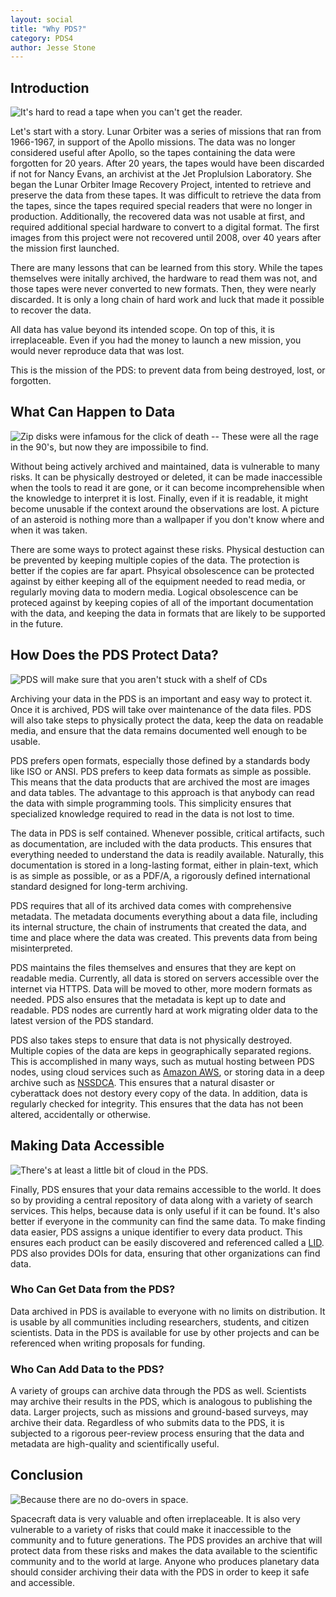 ```yaml
---
layout: social
title: "Why PDS?"
category: PDS4
author: Jesse Stone
---
```


## Introduction

![It's hard to read a tape when you can't get the reader.](https://pdsregistryimages.psi.edu/tips/Why-PDS/tape2.png)



Let's start with a story. Lunar Orbiter was a series of missions that ran from 1966-1967, in support of the Apollo missions. The data was no longer considered useful after Apollo, so the tapes containing the data were forgotten for 20 years. After 20 years, the tapes would have been discarded if not for Nancy Evans, an archivist at the Jet Proplulsion Laboratory. She began the Lunar Orbiter Image Recovery Project, intented to retrieve and preserve the data from these tapes. It was difficult to retrieve the data from the tapes, since the tapes required special readers that were no longer in production. Additionally, the recovered data was not usable at first, and required additional special hardware to convert to a digital format. The first images from this project were not recovered until 2008, over 40 years after the mission first launched.

There are many lessons that can be learned from this story. While the tapes themselves were initally archived, the hardware to read them was not, and those tapes were never converted to new formats. Then, they were nearly discarded. It is only a long chain of hard work and luck that made it possible to recover the data.

All data has value beyond its intended scope. On top of this, it is irreplaceable. Even if you had the money to launch a new mission, you would never reproduce data that was lost.

This is the mission of the PDS: to prevent data from being destroyed, lost, or forgotten.

## What Can Happen to Data

![Zip disks were infamous for the click of death -- These were all the rage in the 90's, but now they are impossibile to find.](https://pdsregistryimages.psi.edu/tips/Why-PDS/zipdrive.png)


Without being actively archived and maintained, data is vulnerable to many risks. It can be physically destroyed or deleted, it can be made inaccessible when the tools to read it are gone, or it can become incomprehensible when the knowledge to interpret it is lost. Finally, even if it is readable, it might become unusable if the context around the observations are lost. A picture of an asteroid is nothing more than a wallpaper if you don't know where and when it was taken.

There are some ways to protect against these risks. Physical destuction can be prevented by keeping multiple copies of the data. The protection is better if the copies are far apart. Phsyical obsolescence can be protected against by either keeping all of the equipment needed to read media, or regularly moving data to modern media. Logical obsolescence can be proteced against by keeping copies of all of the important documentation with the data, and keeping the data in formats that are likely to be supported in the future.

## How Does the PDS Protect Data?

![PDS will make sure that you aren't stuck with a shelf of CDs](https://pdsregistryimages.psi.edu/tips/Why-PDS/cdshelf.png)

Archiving your data in the PDS is an important and easy way to protect it. Once it is archived, PDS will take over maintenance of the data files. PDS will also take steps to physically protect the data, keep the data on readable media, and ensure that the data remains documented well enough to be usable.

PDS prefers open formats, especially those defined by a standards body like ISO or ANSI. PDS prefers to keep data formats as simple as possible. This means that the data products that are archived the most are images and data tables. The advantage to this approach is that anybody can read the data with simple programming tools. This simplicity ensures that specialized knowledge required to read in the data is not lost to time.

The data in PDS is self contained. Whenever possible, critical artifacts, such as documentation, are included with the data products. This ensures that everything needed to understand the data is readily available. Naturally, this documentation is stored in a long-lasting format, either in plain-text, which is as simple as possible, or as a PDF/A, a rigorously defined international standard designed for long-term archiving.

PDS requires that all of its archived data comes with comprehensive metadata. The metadata documents everything about a data file, including its internal structure, the chain of instruments that created the data, and time and place where the data was created. This prevents data from being misinterpreted.

PDS maintains the files themselves and ensures that they are kept on readable media. Currently, all data is stored on servers accessible over the internet via HTTPS. Data will be moved to other, more modern formats as needed. PDS also ensures that the metadata is kept up to date and readable. PDS nodes are currently hard at work migrating older data to the latest version of the PDS standard.

PDS also takes steps to ensure that data is not physically destroyed. Multiple copies of the data are keps in geographically separated regions. This is accomplished in many ways, such as mutual hosting between PDS nodes, using cloud services such as [Amazon AWS](https://aws.amazon.com), or storing data in a deep archive such as [NSSDCA](https://nssdc.gsfc.nasa.gov). This ensures that a natural disaster or cyberattack does not destory every copy of the data. In addition, data is regularly checked for integrity. This ensures that the data has not been altered, accidentally or otherwise.

## Making Data Accessible

![There's at least a little bit of cloud in the PDS.](https://pdsregistryimages.psi.edu/tips/Why-PDS/cloud.png)


Finally, PDS ensures that your data remains accessible to the world. It does so by providing a central repository of data along with a variety of search services. This helps, because data is only useful if it can be found. It's also better if everyone in the community can find the same data. To make finding data easier, PDS assigns a unique identifier to every data product. This ensures each product can be easily discovered and referenced called a [LID](https://sbn.psi.edu/pds/support/Tips.html). PDS also provides DOIs for data, ensuring that other organizations can find data.

### Who Can Get Data from the PDS?

Data archived in PDS is available to everyone with no limits on distribution. It is usable by all communities including researchers, students, and citizen scientists. Data in the PDS is available for use by other projects and can be referenced when writing proposals for funding.

### Who Can Add Data to the PDS?

A variety of groups can archive data through the PDS as well. Scientists may archive their results in the PDS, which is analogous to publishing the data. Larger projects, such as missions and ground-based surveys, may archive their data. Regardless of who submits data to the PDS, it is subjected to a rigorous peer-review process ensuring that the data and metadata are high-quality and scientifically useful.

## Conclusion

![Because there are no do-overs in space.](https://pdsregistryimages.psi.edu/tips/Why-PDS/keyboard.png)


Spacecraft data is very valuable and often irreplaceable. It is also very vulnerable to a variety of risks that could make it inaccessible to the community and to future generations. The PDS provides an archive that will protect data from these risks and makes the data available to the scientific community and to the world at large. Anyone who produces planetary data should consider archiving their data with the PDS in order to keep it safe and accessible.
